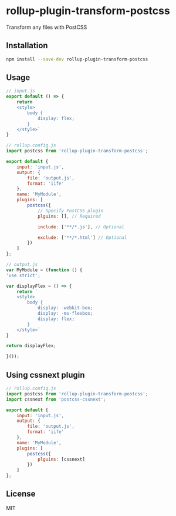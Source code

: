 # rollup-plugin-transform-postcss

Transform any files with PostCSS

## Installation

```bash
npm install --save-dev rollup-plugin-transform-postcss
```

## Usage

```js
// input.js
export default () => {
	return `
	<style>
		body {
			display: flex;
		}
	</style>`
}
```

```js
// rollup.config.js
import postcss from 'rollup-plugin-transform-postcss';

export default {
	input: 'input.js',
	output: {
		file: 'output.js',
		format: 'iife'
	},
	name: 'MyModule',
	plugins: [
		postcss({
			// Specify PostCSS plugin
			plguins: [], // Required

			include: ['**/*.js'], // Optional

			exclude: ['**/*.html'] // Optional
		})
	]
};
```

```js
// output.js
var MyModule = (function () {
'use strict';

var displayFlex = () => {
	return `
	<style>
		body {
			display: -webkit-box;
			display: -ms-flexbox;
			display: flex;
		}
	</style>`
}

return displayFlex;

}());
```

## Using cssnext plugin

```js
// rollup.config.js
import postcss from 'rollup-plugin-transform-postcss';
import cssnext from 'postcss-cssnext';

export default {
	input: 'input.js',
	output: {
		file: 'output.js',
		format: 'iife'
	},
	name: 'MyModule',
	plugins: [
		postcss({
			plguins: [cssnext]
		})
	]
};
```

## License

MIT
